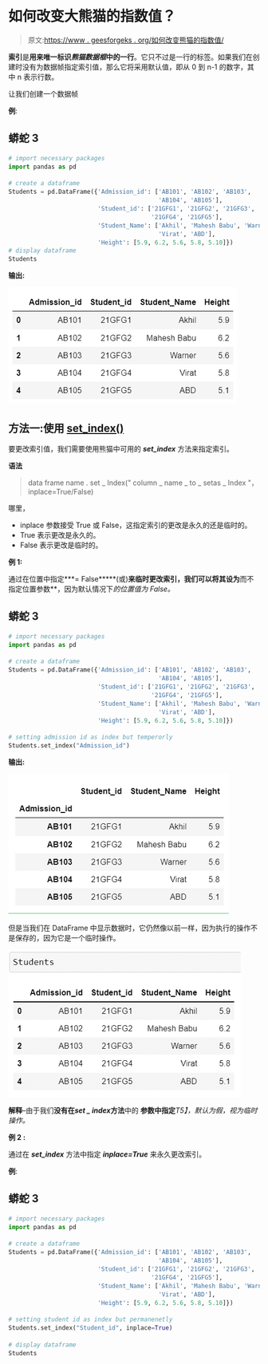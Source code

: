 # 如何改变大熊猫的指数值？

> 原文:[https://www . geesforgeks . org/如何改变熊猫的指数值/](https://www.geeksforgeeks.org/how-to-change-index-values-in-pandas/)

**索引**是**用来唯一标识*熊猫数据框*中的一行**。它只不过是一行的标签。如果我们在创建时没有为数据帧指定索引值，那么它将采用默认值，即从 0 到 n-1 的数字，其中 n 表示行数。

让我们创建一个数据帧

**例**:

## 蟒蛇 3

```py
# import necessary packages
import pandas as pd

# create a dataframe
Students = pd.DataFrame({'Admission_id': ['AB101', 'AB102', 'AB103',
                                          'AB104', 'AB105'],
                         'Student_id': ['21GFG1', '21GFG2', '21GFG3', 
                                        '21GFG4', '21GFG5'],
                         'Student_Name': ['Akhil', 'Mahesh Babu', 'Warner',
                                          'Virat', 'ABD'],
                         'Height': [5.9, 6.2, 5.6, 5.8, 5.10]})
# display dataframe
Students
```

**输出:**

![](img/73920099614c7c541d69b0b6b48a6de3.png)

## 方法一:使用 [set_index()](https://www.geeksforgeeks.org/python-pandas-dataframe-set_index/)

要更改索引值，我们需要使用熊猫中可用的 ***set_index*** 方法来指定索引。

**语法**

> data frame name . set _ Index(" column _ name _ to _ setas _ Index "，inplace=True/False)

哪里，

*   inplace 参数接受 True 或 False，这指定索引的更改是永久的还是临时的。
*   True 表示更改是永久的。
*   False 表示更改是临时的。

**例 1:**

通过在位置中指定***= False*****(或)**来临时更改索引，我们可以将其设为**而不指定位置参数**，因为默认情况下*的位置值为 False。*

## 蟒蛇 3

```py
# import necessary packages
import pandas as pd

# create a dataframe
Students = pd.DataFrame({'Admission_id': ['AB101', 'AB102', 'AB103', 
                                          'AB104', 'AB105'],
                         'Student_id': ['21GFG1', '21GFG2', '21GFG3',
                                        '21GFG4', '21GFG5'],
                         'Student_Name': ['Akhil', 'Mahesh Babu', 'Warner',
                                          'Virat', 'ABD'],
                         'Height': [5.9, 6.2, 5.6, 5.8, 5.10]})

# setting admission id as index but temperorly
Students.set_index("Admission_id")
```

**输出:**

![](img/fd23aefb39bee571f57b1006a43b3027.png)

但是当我们在 DataFrame 中显示数据时，它仍然像以前一样，因为执行的操作不是保存的，因为它是一个临时操作。

![](img/d2391627ae29d570447187df299059bd.png)

**解释**–由于我们**没有在*****set _ index*****方法**中的 **参数中指定***T5】，默认为假，视为临时操作。*

**例 2 :**

通过在 ***set_index*** 方法中指定 ***inplace=True*** 来永久更改索引。

**例**:

## 蟒蛇 3

```py
# import necessary packages
import pandas as pd

# create a dataframe
Students = pd.DataFrame({'Admission_id': ['AB101', 'AB102', 'AB103', 
                                          'AB104', 'AB105'],
                         'Student_id': ['21GFG1', '21GFG2', '21GFG3', 
                                        '21GFG4', '21GFG5'],
                         'Student_Name': ['Akhil', 'Mahesh Babu', 'Warner',
                                          'Virat', 'ABD'],
                         'Height': [5.9, 6.2, 5.6, 5.8, 5.10]})

# setting student id as index but permanenetly
Students.set_index("Student_id", inplace=True)

# display dataframe
Students
```